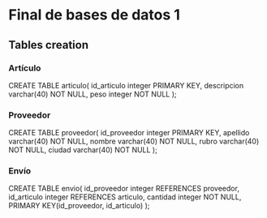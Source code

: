 # Final de bases de datos 1

## Tables creation
### Artículo
CREATE TABLE articulo(
    id_articulo integer PRIMARY KEY,
    descripcion varchar(40) NOT NULL,
    peso integer NOT NULL
    );

### Proveedor
CREATE TABLE proveedor(
    id_proveedor integer PRIMARY KEY,
    apellido varchar(40) NOT NULL,
    nombre varchar(40) NOT NULL,
    rubro varchar(40) NOT NULL,
    ciudad varchar(40) NOT NULL
    );

### Envío
CREATE TABLE envio(
    id_proveedor integer REFERENCES proveedor,
    id_articulo integer REFERENCES articulo,
    cantidad integer NOT NULL,
    PRIMARY KEY(id_proveedor, id_articulo)
    );
    
